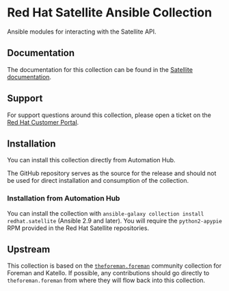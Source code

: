 # Red Hat Satellite Ansible Collection

Ansible modules for interacting with the Satellite API.

## Documentation

The documentation for this collection can be found in the [Satellite documentation](https://access.redhat.com/documentation/en-us/red_hat_satellite/).

## Support

For support questions around this collection, please open a ticket on the [Red Hat Customer Portal](https://access.redhat.com).

## Installation

You can install this collection directly from Automation Hub.

The GitHub repository serves as the source for the release and should not be used for direct installation and consumption of the collection.

### Installation from Automation Hub

You can install the collection with `ansible-galaxy collection install redhat.satellite` (Ansible 2.9 and later).
You will require the `python2-apypie` RPM provided in the Red Hat Satellite repositories.

## Upstream

This collection is based on the [`theforeman.foreman`](https://github.com/theforeman/foreman-ansible-modules) community collection for Foreman and Katello.
If possible, any contributions should go directly to `theforeman.foreman` from where they will flow back into this collection.
